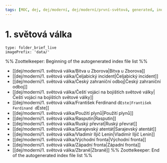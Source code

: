 ```yaml
---
tags: [MOC, dej, dej/moderní, dej/moderní/první-světová, generated, index]
---
```

# 1. světová válka
```ccard
type: folder_brief_live
imagePrefix: 'data/'
```
%% Zoottelkeeper: Beginning of the autogenerated index file list  %%
-  [[dej/moderní/1. světová válka/Bitva u Zborova|Bitva u Zborova]]
-  [[dej/moderní/1. světová válka/Čeljabický incident|Čeljabický incident]]
-  [[dej/moderní/1. světová válka/Český zahraniční odboj|Český zahraniční odboj]]
-  [[dej/moderní/1. světová válka/Čeští vojáci na bojištích světové války|Čeští vojáci na bojištích světové války]]
-  [[dej/moderní/1. světová válka/František Ferdinand d`Este|František Ferdinand d`Este]]
-  [[dej/moderní/1. světová válka/Použití plynů|Použití plynů]]
-  [[dej/moderní/1. světová válka/Rasputin|Rasputin]]
-  [[dej/moderní/1. světová válka/Ruský převrat|Ruský převrat]]
-  [[dej/moderní/1. světová válka/Sarajevský atentát|Sarajevský atentát]]
-  [[dej/moderní/1. světová válka/Vladimír Iljič Lenin|Vladimír Iljič Lenin]]
-  [[dej/moderní/1. světová válka/Východní fronta|Východní fronta]]
-  [[dej/moderní/1. světová válka/Západní fronta|Západní fronta]]
-  [[dej/moderní/1. světová válka/Zbraně|Zbraně]]
%% Zoottelkeeper: End of the autogenerated index file list  %%
